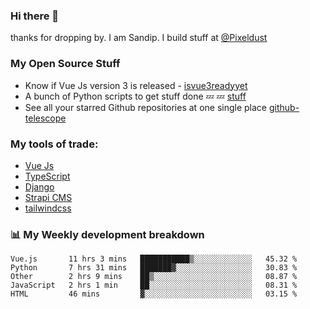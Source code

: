 ### Hi there 👋

thanks for dropping by.
I am Sandip. I build stuff at [@Pixeldust](github.com/pixeldust-in/)

###  **My Open Source Stuff**

 - Know if Vue Js version 3 is released -  [isvue3readyyet](https://github.com/sandiprb/isvue3readyyet)
 - A bunch of Python scripts to get stuff done 💤 💤 [stuff](https://github.com/sandiprb/stuff)
 - See all your starred Github repositories at one single place [github-telescope](https://github.com/sandiprb/github-telescope)



###  **My tools of trade:**
 - [Vue Js](https://github.com/vuejs/vue/)
 - [TypeScript](https://github.com/microsoft/TypeScript)
 - [Django](github.com/django/django)
 - [Strapi CMS](github.com/strapi/strapi)
 - [tailwindcss](https://github.com/tailwindlabs/tailwindcss)


###  📊 **My Weekly development breakdown**
<!--START_SECTION:waka-->
```text
Vue.js       11 hrs 3 mins   ███████████▒░░░░░░░░░░░░░   45.32 % 
Python       7 hrs 31 mins   ███████▓░░░░░░░░░░░░░░░░░   30.83 % 
Other        2 hrs 9 mins    ██▒░░░░░░░░░░░░░░░░░░░░░░   08.87 % 
JavaScript   2 hrs 1 min     ██░░░░░░░░░░░░░░░░░░░░░░░   08.31 % 
HTML         46 mins         ▓░░░░░░░░░░░░░░░░░░░░░░░░   03.15 % 
```
<!--END_SECTION:waka-->
